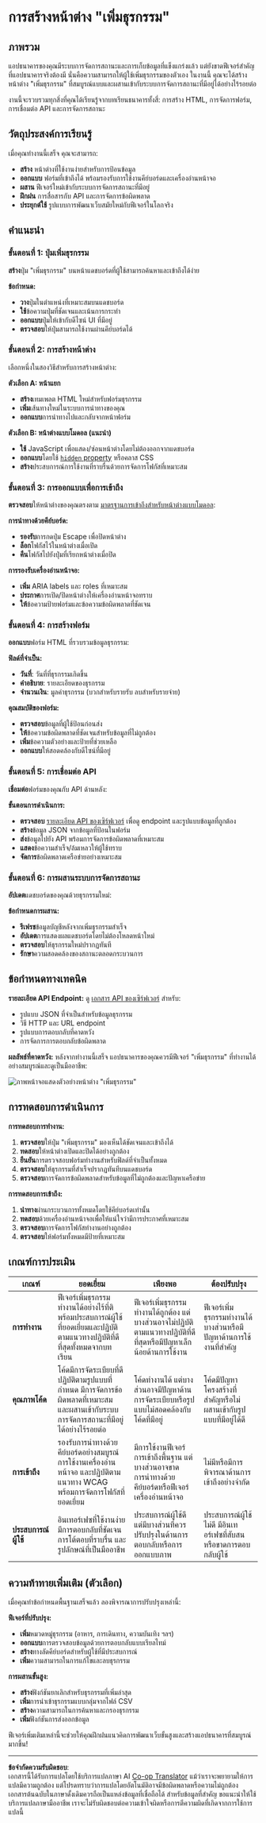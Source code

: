 <!--
CO_OP_TRANSLATOR_METADATA:
{
  "original_hash": "50a7783473b39a2e0f133e271a102231",
  "translation_date": "2025-10-23T21:08:17+00:00",
  "source_file": "7-bank-project/4-state-management/assignment.md",
  "language_code": "th"
}
-->
# การสร้างหน้าต่าง "เพิ่มธุรกรรม"

## ภาพรวม

แอปธนาคารของคุณมีระบบการจัดการสถานะและการเก็บข้อมูลที่แข็งแกร่งแล้ว แต่ยังขาดฟีเจอร์สำคัญที่แอปธนาคารจริงต้องมี นั่นคือความสามารถให้ผู้ใช้เพิ่มธุรกรรมของตัวเอง ในงานนี้ คุณจะได้สร้างหน้าต่าง "เพิ่มธุรกรรม" ที่สมบูรณ์แบบและผสานเข้ากับระบบการจัดการสถานะที่มีอยู่ได้อย่างไร้รอยต่อ

งานนี้จะรวบรวมทุกสิ่งที่คุณได้เรียนรู้จากบทเรียนธนาคารทั้งสี่: การสร้าง HTML, การจัดการฟอร์ม, การเชื่อมต่อ API และการจัดการสถานะ

## วัตถุประสงค์การเรียนรู้

เมื่อคุณทำงานนี้เสร็จ คุณจะสามารถ:
- **สร้าง** หน้าต่างที่ใช้งานง่ายสำหรับการป้อนข้อมูล
- **ออกแบบ** ฟอร์มที่เข้าถึงได้ พร้อมรองรับการใช้งานคีย์บอร์ดและเครื่องอ่านหน้าจอ
- **ผสาน** ฟีเจอร์ใหม่เข้ากับระบบการจัดการสถานะที่มีอยู่
- **ฝึกฝน** การสื่อสารกับ API และการจัดการข้อผิดพลาด
- **ประยุกต์ใช้** รูปแบบการพัฒนาเว็บสมัยใหม่กับฟีเจอร์ในโลกจริง

## คำแนะนำ

### ขั้นตอนที่ 1: ปุ่มเพิ่มธุรกรรม

**สร้าง**ปุ่ม "เพิ่มธุรกรรม" บนหน้าแดชบอร์ดที่ผู้ใช้สามารถค้นหาและเข้าถึงได้ง่าย

**ข้อกำหนด:**
- **วาง**ปุ่มในตำแหน่งที่เหมาะสมบนแดชบอร์ด
- **ใช้**ข้อความปุ่มที่ชัดเจนและเน้นการกระทำ
- **ออกแบบ**ปุ่มให้เข้ากับดีไซน์ UI ที่มีอยู่
- **ตรวจสอบ**ให้ปุ่มสามารถใช้งานผ่านคีย์บอร์ดได้

### ขั้นตอนที่ 2: การสร้างหน้าต่าง

เลือกหนึ่งในสองวิธีสำหรับการสร้างหน้าต่าง:

**ตัวเลือก A: หน้าแยก**
- **สร้าง**เทมเพลต HTML ใหม่สำหรับฟอร์มธุรกรรม
- **เพิ่ม**เส้นทางใหม่ในระบบการนำทางของคุณ
- **ออกแบบ**การนำทางไปและกลับจากหน้าฟอร์ม

**ตัวเลือก B: หน้าต่างแบบโมดอล (แนะนำ)**
- **ใช้** JavaScript เพื่อแสดง/ซ่อนหน้าต่างโดยไม่ต้องออกจากแดชบอร์ด
- **ออกแบบ**โดยใช้ [`hidden` property](https://developer.mozilla.org/docs/Web/HTML/Global_attributes/hidden) หรือคลาส CSS
- **สร้าง**ประสบการณ์การใช้งานที่ราบรื่นด้วยการจัดการโฟกัสที่เหมาะสม

### ขั้นตอนที่ 3: การออกแบบเพื่อการเข้าถึง

**ตรวจสอบ**ให้หน้าต่างของคุณตรงตาม [มาตรฐานการเข้าถึงสำหรับหน้าต่างแบบโมดอล](https://developer.paciellogroup.com/blog/2018/06/the-current-state-of-modal-dialog-accessibility/):

**การนำทางด้วยคีย์บอร์ด:**
- **รองรับ**การกดปุ่ม Escape เพื่อปิดหน้าต่าง
- **ล็อก**โฟกัสไว้ในหน้าต่างเมื่อเปิด
- **คืน**โฟกัสไปยังปุ่มที่เรียกหน้าต่างเมื่อปิด

**การรองรับเครื่องอ่านหน้าจอ:**
- **เพิ่ม** ARIA labels และ roles ที่เหมาะสม
- **ประกาศ**การเปิด/ปิดหน้าต่างให้เครื่องอ่านหน้าจอทราบ
- **ให้**ข้อความป้ายฟอร์มและข้อความข้อผิดพลาดที่ชัดเจน

### ขั้นตอนที่ 4: การสร้างฟอร์ม

**ออกแบบ**ฟอร์ม HTML ที่รวบรวมข้อมูลธุรกรรม:

**ฟิลด์ที่จำเป็น:**
- **วันที่**: วันที่ที่ธุรกรรมเกิดขึ้น
- **คำอธิบาย**: รายละเอียดของธุรกรรม
- **จำนวนเงิน**: มูลค่าธุรกรรม (บวกสำหรับรายรับ ลบสำหรับรายจ่าย)

**คุณสมบัติของฟอร์ม:**
- **ตรวจสอบ**ข้อมูลที่ผู้ใช้ป้อนก่อนส่ง
- **ให้**ข้อความข้อผิดพลาดที่ชัดเจนสำหรับข้อมูลที่ไม่ถูกต้อง
- **เพิ่ม**ข้อความตัวอย่างและป้ายที่ช่วยเหลือ
- **ออกแบบ**ให้สอดคล้องกับดีไซน์ที่มีอยู่

### ขั้นตอนที่ 5: การเชื่อมต่อ API

**เชื่อมต่อ**ฟอร์มของคุณกับ API ด้านหลัง:

**ขั้นตอนการดำเนินการ:**
- **ตรวจสอบ** [รายละเอียด API ของเซิร์ฟเวอร์](../api/README.md) เพื่อดู endpoint และรูปแบบข้อมูลที่ถูกต้อง
- **สร้าง**ข้อมูล JSON จากข้อมูลที่ป้อนในฟอร์ม
- **ส่ง**ข้อมูลไปยัง API พร้อมการจัดการข้อผิดพลาดที่เหมาะสม
- **แสดง**ข้อความสำเร็จ/ล้มเหลวให้ผู้ใช้ทราบ
- **จัดการ**ข้อผิดพลาดเครือข่ายอย่างเหมาะสม

### ขั้นตอนที่ 6: การผสานระบบการจัดการสถานะ

**อัปเดต**แดชบอร์ดของคุณด้วยธุรกรรมใหม่:

**ข้อกำหนดการผสาน:**
- **รีเฟรช**ข้อมูลบัญชีหลังจากเพิ่มธุรกรรมสำเร็จ
- **อัปเดต**การแสดงผลแดชบอร์ดโดยไม่ต้องโหลดหน้าใหม่
- **ตรวจสอบ**ให้ธุรกรรมใหม่ปรากฏทันที
- **รักษา**ความสอดคล้องของสถานะตลอดกระบวนการ

## ข้อกำหนดทางเทคนิค

**รายละเอียด API Endpoint:**
ดู [เอกสาร API ของเซิร์ฟเวอร์](../api/README.md) สำหรับ:
- รูปแบบ JSON ที่จำเป็นสำหรับข้อมูลธุรกรรม
- วิธี HTTP และ URL endpoint
- รูปแบบการตอบกลับที่คาดหวัง
- การจัดการการตอบกลับข้อผิดพลาด

**ผลลัพธ์ที่คาดหวัง:**
หลังจากทำงานนี้เสร็จ แอปธนาคารของคุณควรมีฟีเจอร์ "เพิ่มธุรกรรม" ที่ทำงานได้อย่างสมบูรณ์และดูเป็นมืออาชีพ:

![ภาพหน้าจอแสดงตัวอย่างหน้าต่าง "เพิ่มธุรกรรม"](../../../../translated_images/dialog.93bba104afeb79f12f65ebf8f521c5d64e179c40b791c49c242cf15f7e7fab15.th.png)

## การทดสอบการดำเนินการ

**การทดสอบการทำงาน:**
1. **ตรวจสอบ**ให้ปุ่ม "เพิ่มธุรกรรม" มองเห็นได้ชัดเจนและเข้าถึงได้
2. **ทดสอบ**ให้หน้าต่างเปิดและปิดได้อย่างถูกต้อง
3. **ยืนยัน**การตรวจสอบฟอร์มทำงานสำหรับฟิลด์ที่จำเป็นทั้งหมด
4. **ตรวจสอบ**ให้ธุรกรรมที่สำเร็จปรากฏทันทีบนแดชบอร์ด
5. **ตรวจสอบ**การจัดการข้อผิดพลาดสำหรับข้อมูลที่ไม่ถูกต้องและปัญหาเครือข่าย

**การทดสอบการเข้าถึง:**
1. **นำทาง**ผ่านกระบวนการทั้งหมดโดยใช้คีย์บอร์ดเท่านั้น
2. **ทดสอบ**ด้วยเครื่องอ่านหน้าจอเพื่อให้แน่ใจว่ามีการประกาศที่เหมาะสม
3. **ตรวจสอบ**การจัดการโฟกัสทำงานอย่างถูกต้อง
4. **ตรวจสอบ**ให้ฟอร์มทั้งหมดมีป้ายที่เหมาะสม

## เกณฑ์การประเมิน

| เกณฑ์ | ยอดเยี่ยม | เพียงพอ | ต้องปรับปรุง |
| -------- | --------- | -------- | ----------------- |
| **การทำงาน** | ฟีเจอร์เพิ่มธุรกรรมทำงานได้อย่างไร้ที่ติ พร้อมประสบการณ์ผู้ใช้ที่ยอดเยี่ยมและปฏิบัติตามแนวทางปฏิบัติที่ดีที่สุดทั้งหมดจากบทเรียน | ฟีเจอร์เพิ่มธุรกรรมทำงานได้ถูกต้อง แต่บางส่วนอาจไม่ปฏิบัติตามแนวทางปฏิบัติที่ดีที่สุดหรือมีปัญหาเล็กน้อยด้านการใช้งาน | ฟีเจอร์เพิ่มธุรกรรมทำงานได้บางส่วนหรือมีปัญหาด้านการใช้งานที่สำคัญ |
| **คุณภาพโค้ด** | โค้ดมีการจัดระเบียบที่ดี ปฏิบัติตามรูปแบบที่กำหนด มีการจัดการข้อผิดพลาดที่เหมาะสม และผสานเข้ากับระบบการจัดการสถานะที่มีอยู่ได้อย่างไร้รอยต่อ | โค้ดทำงานได้ แต่บางส่วนอาจมีปัญหาด้านการจัดระเบียบหรือรูปแบบไม่สอดคล้องกับโค้ดที่มีอยู่ | โค้ดมีปัญหาโครงสร้างที่สำคัญหรือไม่ผสานเข้ากับรูปแบบที่มีอยู่ได้ดี |
| **การเข้าถึง** | รองรับการนำทางด้วยคีย์บอร์ดอย่างสมบูรณ์ การใช้งานเครื่องอ่านหน้าจอ และปฏิบัติตามแนวทาง WCAG พร้อมการจัดการโฟกัสที่ยอดเยี่ยม | มีการใช้งานฟีเจอร์การเข้าถึงพื้นฐาน แต่บางส่วนอาจขาดการนำทางด้วยคีย์บอร์ดหรือฟีเจอร์เครื่องอ่านหน้าจอ | ไม่มีหรือมีการพิจารณาด้านการเข้าถึงอย่างจำกัด |
| **ประสบการณ์ผู้ใช้** | อินเทอร์เฟซที่ใช้งานง่าย มีการตอบกลับที่ชัดเจน การโต้ตอบที่ราบรื่น และรูปลักษณ์ที่เป็นมืออาชีพ | ประสบการณ์ผู้ใช้ดี แต่มีบางส่วนที่ควรปรับปรุงในด้านการตอบกลับหรือการออกแบบภาพ | ประสบการณ์ผู้ใช้ไม่ดี มีอินเทอร์เฟซที่สับสนหรือขาดการตอบกลับผู้ใช้ |

## ความท้าทายเพิ่มเติม (ตัวเลือก)

เมื่อคุณทำข้อกำหนดพื้นฐานเสร็จแล้ว ลองพิจารณาการปรับปรุงเหล่านี้:

**ฟีเจอร์ที่ปรับปรุง:**
- **เพิ่ม**หมวดหมู่ธุรกรรม (อาหาร, การเดินทาง, ความบันเทิง ฯลฯ)
- **ออกแบบ**การตรวจสอบข้อมูลด้วยการตอบกลับแบบเรียลไทม์
- **สร้าง**ทางลัดคีย์บอร์ดสำหรับผู้ใช้ที่มีประสบการณ์
- **เพิ่ม**ความสามารถในการแก้ไขและลบธุรกรรม

**การผสานขั้นสูง:**
- **สร้าง**ฟังก์ชันยกเลิกสำหรับธุรกรรมที่เพิ่มล่าสุด
- **เพิ่ม**การนำเข้าธุรกรรมแบบกลุ่มจากไฟล์ CSV
- **สร้าง**ความสามารถในการค้นหาและกรองธุรกรรม
- **เพิ่ม**ฟังก์ชันการส่งออกข้อมูล

ฟีเจอร์เพิ่มเติมเหล่านี้จะช่วยให้คุณฝึกฝนแนวคิดการพัฒนาเว็บขั้นสูงและสร้างแอปธนาคารที่สมบูรณ์มากขึ้น!

---

**ข้อจำกัดความรับผิดชอบ**:  
เอกสารนี้ได้รับการแปลโดยใช้บริการแปลภาษา AI [Co-op Translator](https://github.com/Azure/co-op-translator) แม้ว่าเราจะพยายามให้การแปลมีความถูกต้อง แต่โปรดทราบว่าการแปลโดยอัตโนมัติอาจมีข้อผิดพลาดหรือความไม่ถูกต้อง เอกสารต้นฉบับในภาษาดั้งเดิมควรถือเป็นแหล่งข้อมูลที่เชื่อถือได้ สำหรับข้อมูลที่สำคัญ ขอแนะนำให้ใช้บริการแปลภาษามืออาชีพ เราจะไม่รับผิดชอบต่อความเข้าใจผิดหรือการตีความผิดที่เกิดจากการใช้การแปลนี้